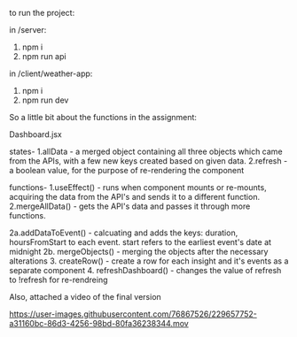 

to run the project:

in /server: 
1. npm i 
2. npm run api 

in /client/weather-app:
1. npm i
2. npm run dev 
                       
                  

So a little bit about the functions in the assignment:


Dashboard.jsx

states-
1.allData - a merged object containing all three objects which came from the APIs, with a few new keys created based on given data.
2.refresh - a boolean value, for the purpose of re-rendering the component

functions-
1.useEffect() - runs when component mounts or re-mounts, acquiring the data from the API's and sends it to a different function.
2.mergeAllData() - gets the API's data and passes it through more functions.

2a.addDataToEvent() - calcuating and adds the keys: duration, hoursFromStart to each event. start refers to the earliest event's date at         midnight
2b. mergeObjects() - merging the objects after the necessary alterations
3. createRow() - create a row for each insight and it's events as a separate component
4. refreshDashboard() - changes the value of refresh to !refresh for re-rendreing

Also, attached a video of the final version 

https://user-images.githubusercontent.com/76867526/229657752-a31160bc-86d3-4256-98bd-80fa36238344.mov

